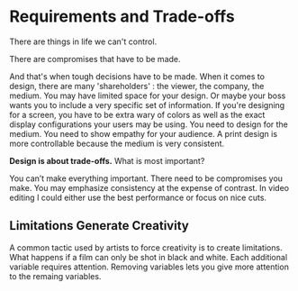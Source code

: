 # Requirements and Trade-offs

There are things in life we can't control.

There are compromises that have to be made.

And that's when tough decisions have to be made. When it comes to design, there are many 'shareholders' : the viewer, the company, the medium. You may have limited space for your design. Or maybe your boss wants you to include a very specific set of information. If you're designing for a screen, you have to be extra wary of colors as well as the exact display configurations your users may be using. You need to design for the medium. You need to show empathy for your audience. A print design is more controllable because the medium is very consistent.

**Design is about trade-offs.**
What is most important?

You can’t make everything important. There need to be compromises you make. You may emphasize consistency at the expense of contrast. In video editing I could either use the best performance or focus on nice cuts.


## Limitations Generate Creativity
A common tactic used by artists to force creativity is to create limitations. What happens if a film can only be shot in black and white. Each additional variable requires attention. Removing variables lets you give more attention to the remaing variables.

